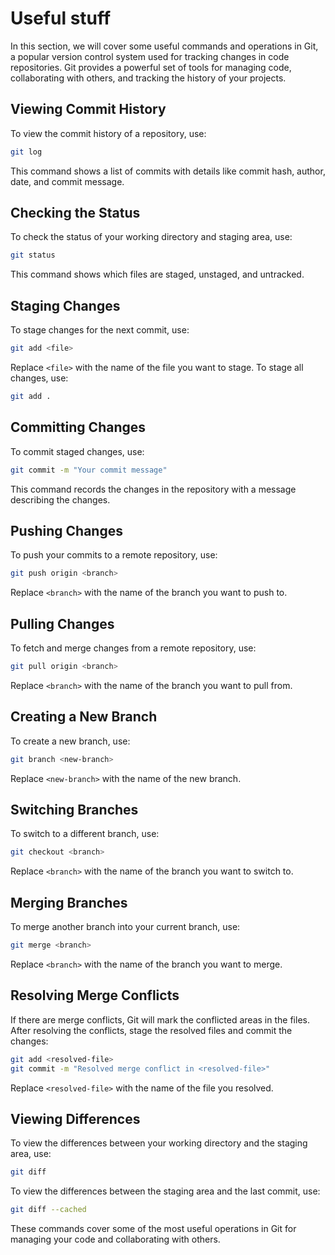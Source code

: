 # Useful stuff

In this section, we will cover some useful commands and operations in Git, a popular version control system used for tracking changes in code repositories. Git provides a powerful set of tools for managing code, collaborating with others, and tracking the history of your projects.

## Viewing Commit History
To view the commit history of a repository, use:
```sh
git log
```
This command shows a list of commits with details like commit hash, author, date, and commit message.

## Checking the Status
To check the status of your working directory and staging area, use:
```sh
git status
```
This command shows which files are staged, unstaged, and untracked.

## Staging Changes
To stage changes for the next commit, use:
```sh
git add <file>
```
Replace `<file>` with the name of the file you want to stage. To stage all changes, use:
```sh
git add .
```

## Committing Changes
To commit staged changes, use:
```sh
git commit -m "Your commit message"
```
This command records the changes in the repository with a message describing the changes.

## Pushing Changes
To push your commits to a remote repository, use:
```sh
git push origin <branch>
```
Replace `<branch>` with the name of the branch you want to push to.

## Pulling Changes
To fetch and merge changes from a remote repository, use:
```sh
git pull origin <branch>
```
Replace `<branch>` with the name of the branch you want to pull from.

## Creating a New Branch
To create a new branch, use:
```sh
git branch <new-branch>
```
Replace `<new-branch>` with the name of the new branch.

## Switching Branches
To switch to a different branch, use:
```sh
git checkout <branch>
```
Replace `<branch>` with the name of the branch you want to switch to.

## Merging Branches
To merge another branch into your current branch, use:
```sh
git merge <branch>
```
Replace `<branch>` with the name of the branch you want to merge.

## Resolving Merge Conflicts
If there are merge conflicts, Git will mark the conflicted areas in the files. After resolving the conflicts, stage the resolved files and commit the changes:
```sh
git add <resolved-file>
git commit -m "Resolved merge conflict in <resolved-file>"
```
Replace `<resolved-file>` with the name of the file you resolved.

## Viewing Differences
To view the differences between your working directory and the staging area, use:
```sh
git diff
```
To view the differences between the staging area and the last commit, use:
```sh
git diff --cached
```

These commands cover some of the most useful operations in Git for managing your code and collaborating with others.